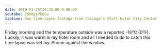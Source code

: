 ```yaml
---
date: 2019-01-25T14:30:00.0-06:00
youtube: 7N66gjPkQCw
caption: Raw time-lapse footage from Chicago’s Aloft Hotel City Center
---
```


Friday morning and the temperature outside was a reported -18ºC (0ºF). Luckily, it was warm in my hotel room and all I needed to do to catch this time lapse was set my iPhone against the window.
